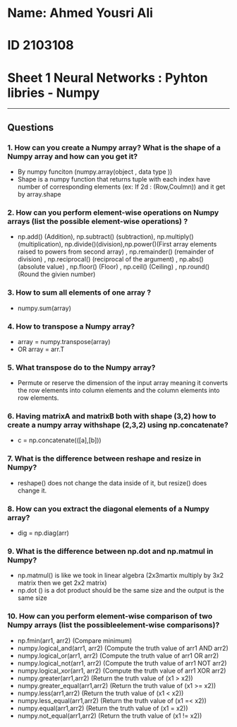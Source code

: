 # Name: Ahmed Yousri Ali
# ID 2103108
# Sheet 1 Neural Networks : Pyhton libries - Numpy
---
## Questions
### 1. How can you create a Numpy array? What is the shape of a Numpy array and how can you get it?
- By numpy funciton (numpy.array(object , data type ))
-  Shape is a numpy function that returns tuple with each index have number of corresponding elements (ex: If 2d : (Row,Coulmn)) and it get by array.shape
### 2. How can you perform element-wise operations on Numpy arrays (list the possible element-wise operations) ?
- np.add() (Addition), np.subtract() (subtraction), np.multiply()(multiplication), np.divide()(division),np.power()(First array elements raised to powers from second array) , np.remainder() (remainder of division) , np.reciprocal() (reciprocal of the argument) , np.abs() (absolute value) , np.floor() (Floor) , np.ceil() (Ceiling) , np.round()(Round the givien number)
### 3. How to sum all elements of one array ?
- numpy.sum(array)
### 4. How to transpose a Numpy array?
- array = numpy.transpose(array)
- OR array = arr.T
### 5. What transpose do to the Numpy array?
- Permute or reserve the dimension of the input array meaning it converts the row elements into column elements and the column elements into row elements.
### 6. Having matrixA and matrixB both with shape (3,2) how to create a numpy array withshape (2,3,2) using np.concatenate?
- c = np.concatenate(([a],[b]))
### 7. What is the difference between reshape and resize in Numpy?
- reshape() does not change the data inside of it, but resize() does change it.
### 8. How can you extract the diagonal elements of a Numpy array?
- dig = np.diag(arr)
### 9. What is the difference between np.dot and np.matmul in Numpy?
- np.matmul() is like we took in linear algebra (2x3martix multiply by 3x2 matrix then  we get 2x2 matrix) 
- np.dot () is a dot product should be the same size and the output is the same size
### 10. How can you perform element-wise comparison of two Numpy arrays (list the possibleelement-wise comparisons)?
- np.fmin(arr1, arr2) (Compare minimum)
- numpy.logical_and(arr1, arr2) (Compute the truth value of arr1 AND arr2)
- numpy.logical_or(arr1, arr2) (Compute the truth value of arr1 OR arr2)
- numpy.logical_not(arr1, arr2) (Compute the truth value of arr1 NOT arr2)
- numpy.logical_xor(arr1, arr2) (Compute the truth value of arr1 XOR arr2)
- numpy.greater(arr1,arr2) (Return the truth value of (x1 > x2))
- numpy.greater_equal(arr1,arr2) (Return the truth value of (x1 >= x2))
- numpy.less(arr1,arr2) (Return the truth value of (x1 < x2))
- numpy.less_equal(arr1,arr2) (Return the truth value of (x1 =< x2))
- numpy.equal(arr1,arr2) (Return the truth value of (x1 = x2))
- numpy.not_equal(arr1,arr2) (Return the truth value of (x1 != x2))
